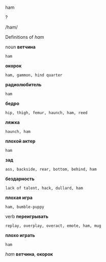 ham

?

/ham/

Definitions of _ham_

noun
**ветчина**

    ham
**окорок**

    ham, gammon, hind quarter
**радиолюбитель**

    ham
**бедро**

    hip, thigh, femur, haunch, ham, reed
**ляжка**

    haunch, ham
**плохой актер**

    ham
**зад**

    ass, backside, rear, bottom, behind, ham
**бездарность**

    lack of talent, hack, dullard, ham
**плохая игра**

    ham, bumble-puppy

verb
**переигрывать**

    replay, overplay, overact, emote, ham, mug
**плохо играть**

    ham

_ham_
**ветчина**, **окорок**
